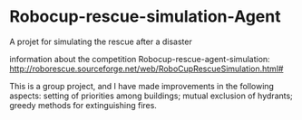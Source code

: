 # Robocup-rescue-simulation-Agent
A projet for simulating the rescue after a disaster

information about the competition Robocup-rescue-agent-simulation: http://roborescue.sourceforge.net/web/RoboCupRescueSimulation.html#

This is a group project, and I have made improvements in the following aspects:
setting of priorities among buildings; 
mutual exclusion of hydrants;
greedy methods for extinguishing fires.
